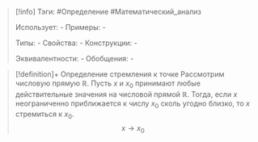 > [!info]
> Тэги: #Определение #Математический_анализ   
> 
> Использует: *-*
> Примеры: *-*
> 
> Типы: *-*
> Свойства: *-*
> Конструкции: *-*
> 
> Эквивалентности: *-*
> Обобщения: *-*

> [!definition]+ Определение стремления к точке
> Рассмотрим числовую прямую $\mathbb R$. Пусть $x$ и $x_0$ принимают любые действительные значения на числовой прямой $\mathbb R$. Тогда, если $x$ неограниченно приближается к числу $x_0$ сколь угодно близко, то $x$ стремиться к $x_0$. $$x \to x_0$$